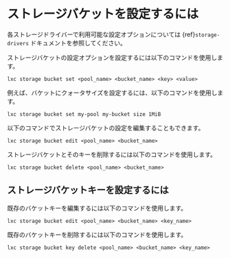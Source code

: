 # ストレージバケットを設定するには

各ストレージドライバーで利用可能な設定オプションについては {ref}`storage-drivers` ドキュメントを参照してください。

ストレージバケットの設定オプションを設定するには以下のコマンドを使用します。

    lxc storage bucket set <pool_name> <bucket_name> <key> <value>

例えば、バケットにクォータサイズを設定するには、以下のコマンドを使用します。

    lxc storage bucket set my-pool my-bucket size 1MiB

以下のコマンドでストレージバケットの設定を編集することもできます。

    lxc storage bucket edit <pool_name> <bucket_name>

ストレージバケットとそのキーを削除するには以下のコマンドを使用します。

    lxc storage bucket delete <pool_name> <bucket_name>

## ストレージバケットキーを設定するには

既存のバケットキーを編集するには以下のコマンドを使用します。

    lxc storage bucket edit <pool_name> <bucket_name> <key_name>

既存のバケットキーを削除するには以下のコマンドを使用します。

    lxc storage bucket key delete <pool_name> <bucket_name> <key_name>
